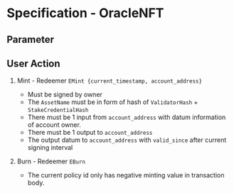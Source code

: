 # Specification - OracleNFT

## Parameter

## User Action

1. Mint - Redeemer `EMint {current_timestamp, account_address}`

   - Must be signed by owner
   - The `AssetName` must be in form of hash of `ValidatorHash` + `StakeCredentialHash`
   - There must be 1 input from `account_address` with datum information of account owner.
   - There must be 1 output to `account_address`
   - The output datum to `account_address` with `valid_since` after current signing interval

2. Burn - Redeemer `EBurn`

   - The current policy id only has negative minting value in transaction body.
